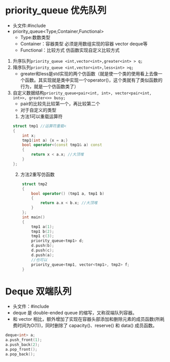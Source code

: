 # priority_queue 优先队列
- 头文件:#include<queue>
- priority_queue<Type,Container,Functional>
    - Type:数数类型
    - Container：容器类型 必须是用数组实现的容器 vector deque等
    - Functional：比较方式 仿函数实现自定义比较方式
1. 升序队列`priority_queue <int,vector<int>,greater<int> > q;`
2. 降序队列`priority_queue <int,vector<int>,less<int> >q;`
   - greater和less是std实现的两个仿函数（就是使一个类的使用看上去像一个函数。其实现就是类中实现一个operator()，这个类就有了类似函数的行为，就是一个仿函数类了）
3. 自定义数据结构`priority_queue<pair<int, int>, vector<pair<int, int>>, greater<>> busy;`
   - pair的比较先比较第一个，再比较第二个
   - 对于自定义的类型
   1. 方法1可以重载运算符
    ```c++
    struct tmp1 //运算符重载<
    {
        int x;
        tmp1(int a) {x = a;}
        bool operator<(const tmp1& a) const
        {
            return x < a.x; //大顶堆
        }
    };
    ```
   2. 方法2重写仿函数
    ```c++
        struct tmp2 
        {
            bool operator() (tmp1 a, tmp1 b) 
            {
                return a.x < b.x; //大顶堆
            }
        };
        int main() 
        {
            tmp1 a(1);
            tmp1 b(2);
            tmp1 c(3);
            priority_queue<tmp1> d;
            d.push(b);
            d.push(c);
            d.push(a);
            //也可以
            priority_queue<tmp1, vector<tmp1>, tmp2> f;
        }
    ```

# Deque  双端队列
- 头文件：#include<deque>
- deque 是 double-ended queue 的缩写，又称双端队列容器。
- 和 vector 相比，额外增加了实现在容器头部添加和删除元素的成员函数(所耗费时间为O(1))，同时删除了 capacity()、reserve() 和 data() 成员函数。
```c++
deque<int> a;
a.push_front(1);
a.push_back(2);
a.pop_front();
a.pop_back();
```


